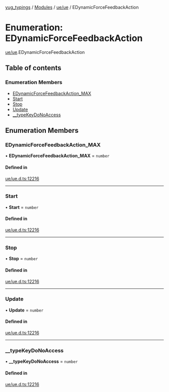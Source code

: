 [yug_typings](../README.md) / [Modules](../modules.md) / [ue/ue](../modules/ue_ue.md) / EDynamicForceFeedbackAction

# Enumeration: EDynamicForceFeedbackAction

[ue/ue](../modules/ue_ue.md).EDynamicForceFeedbackAction

## Table of contents

### Enumeration Members

- [EDynamicForceFeedbackAction\_MAX](ue_ue.EDynamicForceFeedbackAction.md#edynamicforcefeedbackaction_max)
- [Start](ue_ue.EDynamicForceFeedbackAction.md#start)
- [Stop](ue_ue.EDynamicForceFeedbackAction.md#stop)
- [Update](ue_ue.EDynamicForceFeedbackAction.md#update)
- [\_\_typeKeyDoNoAccess](ue_ue.EDynamicForceFeedbackAction.md#__typekeydonoaccess)

## Enumeration Members

### EDynamicForceFeedbackAction\_MAX

• **EDynamicForceFeedbackAction\_MAX** = `number`

#### Defined in

[ue/ue.d.ts:12216](https://github.com/YugMetaverse/yug_typings/blob/b7d9b19/ue/ue.d.ts#L12216)

___

### Start

• **Start** = `number`

#### Defined in

[ue/ue.d.ts:12216](https://github.com/YugMetaverse/yug_typings/blob/b7d9b19/ue/ue.d.ts#L12216)

___

### Stop

• **Stop** = `number`

#### Defined in

[ue/ue.d.ts:12216](https://github.com/YugMetaverse/yug_typings/blob/b7d9b19/ue/ue.d.ts#L12216)

___

### Update

• **Update** = `number`

#### Defined in

[ue/ue.d.ts:12216](https://github.com/YugMetaverse/yug_typings/blob/b7d9b19/ue/ue.d.ts#L12216)

___

### \_\_typeKeyDoNoAccess

• **\_\_typeKeyDoNoAccess** = `number`

#### Defined in

[ue/ue.d.ts:12216](https://github.com/YugMetaverse/yug_typings/blob/b7d9b19/ue/ue.d.ts#L12216)
